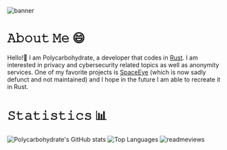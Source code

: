 ![banner](https://github.com/user-attachments/assets/4d77643d-2cd5-438d-9e52-ee41bcfcc220)
# 𝙰𝚋𝚘𝚞𝚝 𝙼𝚎 😄
Hello!👋 I am Polycarbohydrate, a developer that codes in [Rust](https://www.rust-lang.org/). I am interested in privacy and cybersecurity related topics as well as anonymity services. One of my favorite projects is [SpaceEye](https://github.com/KYDronePilot/SpaceEye) (which is now sadly defunct and not maintained) and I hope in the future I am able to recreate it in Rust.
# 𝚂𝚝𝚊𝚝𝚒𝚜𝚝𝚒𝚌𝚜 📊
![Polycarbohydrate's GitHub stats](https://github-readme-stats.vercel.app/api?username=polycarbohydrate&show_icons=true&theme=synthwave)
![Top Languages](https://github-readme-stats.vercel.app/api/top-langs/?username=polycarbohydrate&layout=compact&theme=synthwave)
![readmeviews](https://komarev.com/ghpvc/?username=polycarbohydrate&color=000000)

